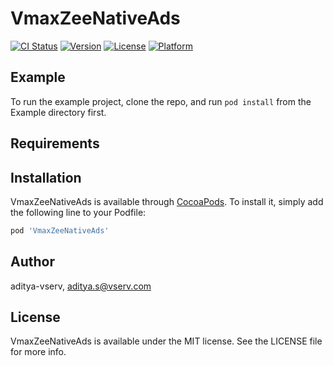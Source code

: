 # VmaxZeeNativeAds

[![CI Status](https://img.shields.io/travis/aditya-vserv/VmaxZeeNativeAds.svg?style=flat)](https://travis-ci.org/aditya-vserv/VmaxZeeNativeAds)
[![Version](https://img.shields.io/cocoapods/v/VmaxZeeNativeAds.svg?style=flat)](https://cocoapods.org/pods/VmaxZeeNativeAds)
[![License](https://img.shields.io/cocoapods/l/VmaxZeeNativeAds.svg?style=flat)](https://cocoapods.org/pods/VmaxZeeNativeAds)
[![Platform](https://img.shields.io/cocoapods/p/VmaxZeeNativeAds.svg?style=flat)](https://cocoapods.org/pods/VmaxZeeNativeAds)

## Example

To run the example project, clone the repo, and run `pod install` from the Example directory first.

## Requirements

## Installation

VmaxZeeNativeAds is available through [CocoaPods](https://cocoapods.org). To install
it, simply add the following line to your Podfile:

```ruby
pod 'VmaxZeeNativeAds'
```

## Author

aditya-vserv, aditya.s@vserv.com

## License

VmaxZeeNativeAds is available under the MIT license. See the LICENSE file for more info.
